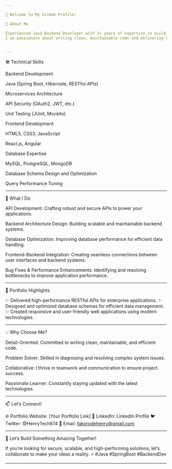 ```yaml
---

👋 Welcome to My GitHub Profile!

🌟 About Me

Experienced Java Backend Developer with 3+ years of expertise in building secure, scalable, and efficient systems.
I am passionate about writing clean, maintainable code and delivering high-quality solutions tailored to users' needs.


---
```


🛠️ Technical Skills

Backend Development

Java (Spring Boot, Hibernate, RESTful APIs)

Microservices Architecture

API Security (OAuth2, JWT, etc.)

Unit Testing (JUnit, Mockito)


Frontend Development

HTML5, CSS3, JavaScript

React.js, Angular


Database Expertise

MySQL, PostgreSQL, MongoDB

Database Schema Design and Optimization

Query Performance Tuning



---

🔧 What I Do

API Development: Crafting robust and secure APIs to power your applications.

Backend Architecture Design: Building scalable and maintainable backend systems.

Database Optimization: Improving database performance for efficient data handling.

Frontend-Backend Integration: Creating seamless connections between user interfaces and backend systems.

Bug Fixes & Performance Enhancements: Identifying and resolving bottlenecks to improve application performance.



---

💼 Portfolio Highlights

✨ Delivered high-performance RESTful APIs for enterprise applications.
✨ Designed and optimized database schemas for efficient data management.
✨ Created responsive and user-friendly web applications using modern technologies.


---

💡 Why Choose Me?

Detail-Oriented: Committed to writing clean, maintainable, and efficient code.

Problem Solver: Skilled in diagnosing and resolving complex system issues.

Collaborative: I thrive in teamwork and communication to ensure project success.

Passionate Learner: Constantly staying updated with the latest technologies.



---

📫 Let’s Connect!

🌐 Portfolio Website: [Your Portfolio Link]
💼 LinkedIn: LinkedIn Profile
🐦 Twitter: @HenryTech874
📧 Email: fakorodehenry@gmail.com


---

🚀 Let’s Build Something Amazing Together!

If you’re looking for secure, scalable, and high-performing solutions, let’s collaborate to make your ideas a reality.
⭐ #Java #SpringBoot #BackendDev


---

